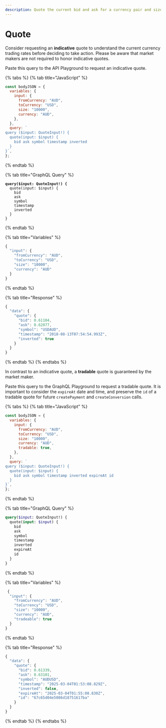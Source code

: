 ```yaml
---
description: Quote the current bid and ask for a currency pair and size.
---
```


# Quote

Consider requesting an **indicative** quote to understand the current currency trading rates before deciding to take action. Please be aware that market makers are not required to honor indicative quotes.

Paste this query to the API Playground to request an indicative quote.

{% tabs %}
{% tab title="JavaScript" %}
```javascript
const bodyJSON = {
  variables: {
    input: {
      fromCurrency: "AUD",
      toCurrency: "USD",
      size: "10000",
      currency: "AUD",
    },
  },
  query: `
query ($input: QuoteInput!) { 
  quote(input: $input) {   
    bid ask symbol timestamp inverted 
  }
}`,
};
```
{% endtab %}

{% tab title="GraphQL Query" %}
<pre class="language-graphql"><code class="lang-graphql"><strong>query($input: QuoteInput!) {
</strong>  quote(input: $input) {
    bid
    ask
    symbol
    timestamp
    inverted
  }
}
</code></pre>
{% endtab %}

{% tab title="Variables" %}
```javascript
{
  "input": { 
    "fromCurrency": "AUD", 
    "toCurrency": "USD", 
    "size": "10000", 
    "currency": "AUD"
  }
}
```
{% endtab %}

{% tab title="Response" %}
```javascript
{
  "data": {
    "quote": {
      "bid": 0.61104,
      "ask": 0.62077,
      "symbol": "USDAUD",
      "timestamp": "2018-08-13T07:54:54.993Z",
      "inverted": true
    }
  }
}
```
{% endtab %}
{% endtabs %}

In contrast to an indicative quote, a **tradable** quote is guaranteed by the market maker.

Paste this query to the GraphQL Playground to request a tradable quote. It is important to consider the `expireAt` date and time, and preserve the `id` of a tradable quote for future `createPayment` and `createConversion` calls.

{% tabs %}
{% tab title="JavaScript" %}
```javascript
const bodyJSON = {
  variables: {
    input: {
      fromCurrency: "AUD",
      toCurrency: "USD",
      size: "10000",
      currency: "AUD",
      tradable: true,
    },
  },
  query: `
query ($input: QuoteInput!) { 
  quote(input: $input) {   
    bid ask symbol timestamp inverted expireAt id
  }
}`,
};
```
{% endtab %}

{% tab title="GraphQL Query" %}
```graphql
query($input: QuoteInput!) {
  quote(input: $input) {
    bid
    ask
    symbol
    timestamp
    inverted
    expireAt
    id
  }
}
```
{% endtab %}

{% tab title="Variables" %}
```javascript
 {
  "input": { 
    "fromCurrency": "AUD", 
    "toCurrency": "USD", 
    "size": "10000", 
    "currency": "AUD",
    "tradeable": true 
  }
}
```
{% endtab %}

{% tab title="Response" %}
```javascript
{
  "data": {
    "quote": {
      "bid": 0.61339,
      "ask": 0.63101,
      "symbol": "AUDUSD",
      "timestamp": "2025-03-04T01:53:08.829Z",
      "inverted": false,
      "expireAt": "2025-03-04T01:55:08.830Z",
      "id": "67c65d04e5086d18751617ba"
    }
  }
}
```
{% endtab %}
{% endtabs %}
